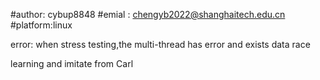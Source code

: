 #author: cybup8848
#emial : chengyb2022@shanghaitech.edu.cn
#platform:linux

error: when stress testing,the multi-thread has error and exists data race


learning and imitate from Carl 








